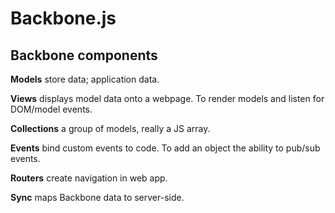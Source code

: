 # Backbone.js

## Backbone components

**Models** store data; application data.

**Views** displays model data onto a webpage. To render models and listen for DOM/model events.

**Collections** a group of models, really a JS array.

**Events** bind custom events to code. To add an object the ability to pub/sub events.

**Routers** create navigation in web app.

**Sync** maps Backbone data to server-side.
